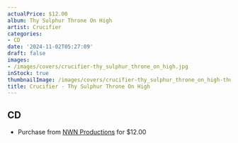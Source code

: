 ```yaml
---
actualPrice: $12.00
album: Thy Sulphur Throne On High
artist: Crucifier
categories:
- CD
date: '2024-11-02T05:27:09'
draft: false
images:
- /images/covers/crucifier-thy_sulphur_throne_on_high.jpg
inStock: true
thumbnailImage: /images/covers/crucifier-thy_sulphur_throne_on_high-thumb.jpg
title: Crucifier - Thy Sulphur Throne On High
---
```


## CD
* Purchase from [NWN Productions](http://shop.nwnprod.com/index.php?route=product/product&path=93&product_id=56427&sort=pd.name&order=ASC) for $12.00
